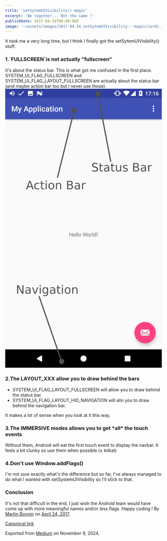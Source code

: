 ```yaml
---
title: 'setSytemUIVisibility() magic'
excerpt: 'Be together... Not the same !'
publishDate: 2017-04-24T00:00:00Z
image: '~/assets/images/2017-04-24_setSytemUIVisibility---magic/cards.jpg'
---
```


It took me a very long time, but I think I finally got the setSytemUIVisibility() stuff.

### 1.\`FULLSCREEN\`is not actually "fullscreen"

It's about the status bar. This is what got me confused in the first place. SYSTEM_UI_FLAG_FULLSCREEN and SYSTEM_UI_FLAG_LAYOUT_FULLSCREEN are actually about the status bar (and maybe action bar too but I never use those).
![](../../assets/images/2017-04-24_setSytemUIVisibility---magic/1*fT8adu6ZCoCFYOpIPB5v9Q.png)

### 2.The LAYOUT_XXX allow you to draw behind the bars

* SYSTEM_UI_FLAG_LAYOUT_FULLSCREEN will allow you to draw behind the status bar.
* SYSTEM_UI_FLAG_LAYOUT_HID_NAVIGATION will allo you to draw behind the navigation bar.

It makes a lot of sense when you look at it this way.

### 3.The IMMERSIVE modes allows you to get \*all\* the touch events

Without them, Android will eat the first touch event to display the navbar. It feels a bit clunky so use them when possible (≥ kitkat)

### 4.Don't use Window.addFlags()

I'm not sure exactly what's the difference but so far, I've always managed to do what I wanted with setSystemUIVisibility so I'll stick to that.

### Conclusion

It's not that difficult in the end. I just wish the Android team would have come up with more meaningful names and/or less flags. Happy coding !
By [Martin Bonnin](https://medium.com/@mbonnin) on [April 24, 2017](https://medium.com/p/ff0f56ff8b89).

[Canonical link](https://medium.com/@mbonnin/setsytemuivisibility-magic-ff0f56ff8b89)

Exported from [Medium](https://medium.com) on November 9, 2024.
